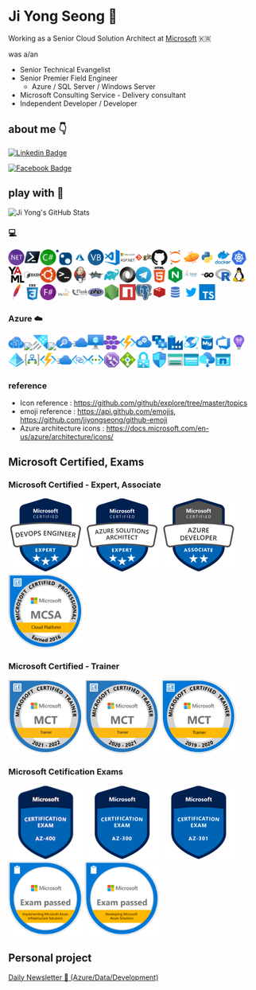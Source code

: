 # Ji Yong Seong :man:
Working as a Senior Cloud Solution Architect at [Microsoft](https://github.com/microsoft) :kr: 

was a/an 
- Senior Technical Evangelist
- Senior Premier Field Engineer
    - Azure / SQL Server / Windows Server
- Microsoft Consulting Service - Delivery consultant
- Independent Developer / Developer

## about me :point_down:
[![Linkedin Badge](https://img.shields.io/badge/jyseong-linkedin-blue?style=for-the-badge&logo=linkedin)](https://www.linkedin.com/in/ji-yong-seong-628a2952/)

[![Facebook Badge](https://img.shields.io/badge/jyseong-Facebook-blue?style=for-the-badge&logo=Facebook)](https://www.facebook.com/jiyongseongmsft/)

## play with :hammer:
![Ji Yong's GitHub Stats](https://github-readme-stats.vercel.app/api?username=jiyongseong&show_icons=true)

### :computer:

<img src="https://github.com/github/explore/raw/master/topics/dotnet/dotnet.png" height="32" /><img src="https://github.com/github/explore/raw/master/topics/powershell/powershell.png" height="32" /><img src="https://github.com/github/explore/raw/master/topics/csharp/csharp.png" height="32" /><img src="https://github.com/github/explore/raw/master/topics/nuget/nuget.png" height="32" /><img src="https://github.com/github/explore/raw/master/topics/azure/azure.png" height="32" /><img src="https://github.com/github/explore/raw/master/topics/visual-basic/visual-basic.png" height="32" /><img src="https://github.com/github/explore/raw/master/topics/visual-studio-code/visual-studio-code.png" height="32" /><img src="https://github.com/github/explore/raw/master/topics/aspnet/aspnet.png" height="32" /><img src="https://github.com/github/explore/raw/master/topics/git/git.png" height="32" /><img src="https://github.com/github/explore/raw/master/topics/github/github.png" height="32" /><img src="https://github.com/github/explore/raw/master/topics/jupyter-notebook/jupyter-notebook.png" height="32" /><img src="https://github.com/github/explore/raw/master/topics/zeplin/zeplin.png" height="32" /><img src="https://github.com/github/explore/raw/master/topics/python/python.png" height="32" /><img src="https://github.com/github/explore/raw/master/topics/docker/docker.png" height="32" /><img src="https://github.com/github/explore/raw/master/topics/kubernetes/kubernetes.png" height="32" /><img src="https://github.com/github/explore/raw/master/topics/yaml/yaml.png" height="32" /><img src="https://github.com/github/explore/raw/master/topics/bash/bash.png" height="32" /><img src="https://github.com/github/explore/raw/master/topics/ubuntu/ubuntu.png" height="32" /><img src="https://github.com/github/explore/raw/master/topics/terminal/terminal.png" height="32" /><img src="https://github.com/github/explore/raw/master/topics/jenkins/jenkins.png" height="32" /><img src="https://github.com/github/explore/raw/master/topics/groovy/groovy.png" height="32" /><img src="https://github.com/github/explore/raw/master/topics/gradle/gradle.png" height="32" /><img src="https://github.com/github/explore/raw/master/topics/json/json.png" height="32" /><img src="https://github.com/github/explore/raw/master/topics/telegram/telegram.png" height="32" /><img src="https://github.com/github/explore/raw/master/topics/html/html.png" height="32" /><img src="https://github.com/github/explore/raw/master/topics/nginx/nginx.png" height="32" /><img src="https://github.com/github/explore/raw/master/topics/java/java.png" height="32" /><img src="https://github.com/github/explore/raw/master/topics/go/go.png" height="32" /><img src="https://github.com/github/explore/raw/master/topics/r/r.png" height="32" /><img src="https://github.com/github/explore/raw/master/topics/linux/linux.png" height="32" /><img src="https://github.com/github/explore/raw/master/topics/maven/maven.png" height="32" /><img src="https://github.com/github/explore/raw/master/topics/css/css.png" height="32" /><img src="https://github.com/github/explore/raw/master/topics/fsharp/fsharp.png" height="32" /><img src="https://github.com/github/explore/raw/master/topics/mysql/mysql.png" height="32" /><img src="https://github.com/github/explore/raw/master/topics/flask/flask.png" height="32" /><img src="https://github.com/github/explore/raw/master/topics/php/php.png" height="32" /><img src="https://github.com/github/explore/raw/master/topics/nodejs/nodejs.png" height="32" /><img src="https://github.com/github/explore/raw/master/topics/npm/npm.png" height="32" /><img src="https://github.com/github/explore/raw/master/topics/postgresql/postgresql.png" height="32" /><img src="https://github.com/github/explore/raw/master/topics/redis/redis.png" height="32" /><img src="https://github.com/github/explore/raw/master/topics/sql/sql.png" height="32" /><img src="https://github.com/github/explore/raw/master/topics/twitter/twitter.png" height="32" /><img src="https://github.com/github/explore/raw/master/topics/typescript/typescript.png" height="32" />


### Azure :cloud:

<img src="https://raw.githubusercontent.com/jiyongseong/jiyongseong/master/Azure_Public_Service_Icons/AI%20%2B%20Machine%20Learning/00029-icon-service-Cognitive-Services.svg" height="32" /><img src="https://raw.githubusercontent.com/jiyongseong/jiyongseong/master/Azure_Public_Service_Icons/Analytics\00037-icon-service-HD-Insight-Clusters.svg" height="32" /><img src="https://raw.githubusercontent.com/jiyongseong/jiyongseong/master/Azure_Public_Service_Icons/Analytics/00040-icon-service-Azure-Data-Explorer-Clusters.svg" height="32" /><img src="https://raw.githubusercontent.com/jiyongseong/jiyongseong/master/Azure_Public_Service_Icons/App Services\10035-icon-service-App-Services.svg" height="32" /><img src="https://raw.githubusercontent.com/jiyongseong/jiyongseong/master/Azure_Public_Service_Icons/App Services/10044-icon-service-Search-Services.svg" height="32" /><img src="https://raw.githubusercontent.com/jiyongseong/jiyongseong/master/Azure_Public_Service_Icons/App Services/00056-icon-service-CDN-Profiles.svg" height="32" /><img src="https://raw.githubusercontent.com/jiyongseong/jiyongseong/master/Azure_Public_Service_Icons/Compute/10021-icon-service-Virtual-Machine.svg" height="32" /><img src="https://raw.githubusercontent.com/jiyongseong/jiyongseong/master/Azure_Public_Service_Icons/Compute/10023-icon-service-Kubernetes-Services.svg" height="32" /><img src="https://raw.githubusercontent.com/jiyongseong/jiyongseong/master/Azure_Public_Service_Icons/Compute/10029-icon-service-Function-Apps.svg" height="32" /><img src="https://raw.githubusercontent.com/jiyongseong/jiyongseong/master/Azure_Public_Service_Icons/Compute/10030-icon-service-Cloud-Services-(Classic).svg" height="32" /><img src="https://raw.githubusercontent.com/jiyongseong/jiyongseong/master/Azure_Public_Service_Icons/Compute/10034-icon-service-VM-Scale-Sets.svg" height="32" /><img src="https://raw.githubusercontent.com/jiyongseong/jiyongseong/master/Azure_Public_Service_Icons/Databases/00041-icon-service-Data-Factory.svg" height="32" /><img src="https://raw.githubusercontent.com/jiyongseong/jiyongseong/master/Azure_Public_Service_Icons/Databases/10121-icon-service-Azure-Cosmos-DB.svg" height="32" /><img src="https://raw.githubusercontent.com/jiyongseong/jiyongseong/master/Azure_Public_Service_Icons/Databases/10122-icon-service-Azure-Database-MySQL-Server.svg" height="32" /><img src="https://raw.githubusercontent.com/jiyongseong/jiyongseong/master/Azure_Public_Service_Icons/DevOps/10261-icon-service-Azure-DevOps.svg" height="32" /><img src="https://raw.githubusercontent.com/jiyongseong/jiyongseong/master/Azure_Public_Service_Icons/DevOps/00012-icon-service-Application-Insights.svg" height="32" /><img src="https://raw.githubusercontent.com/jiyongseong/jiyongseong/master/Azure_Public_Service_Icons/Identity/10221-icon-service-Azure-Active-Directory.svg" height="32" /><img src="https://raw.githubusercontent.com/jiyongseong/jiyongseong/master/Azure_Public_Service_Icons/Integration/10201-icon-service-Logic-Apps.svg" height="32" /><img src="https://raw.githubusercontent.com/jiyongseong/jiyongseong/master/Azure_Public_Service_Icons/IoT/10029-icon-service-Function-Apps.svg" height="32" /><img src="https://raw.githubusercontent.com/jiyongseong/jiyongseong/master/Azure_Public_Service_Icons/Networking/00056-icon-service-CDN-Profiles.svg" height="32" /><img src="https://raw.githubusercontent.com/jiyongseong/jiyongseong/master/Azure_Public_Service_Icons/Networking/01105-icon-service-Private-Link-Service.svg" height="32" /><img src="https://raw.githubusercontent.com/jiyongseong/jiyongseong/master/Azure_Public_Service_Icons/Networking/10061-icon-service-Virtual-Networks.svg" height="32" /><img src="https://raw.githubusercontent.com/jiyongseong/jiyongseong/master/Azure_Public_Service_Icons/Networking/10065-icon-service-Traffic-Manager-Profiles.svg" height="32" /><img src="https://raw.githubusercontent.com/jiyongseong/jiyongseong/master/Azure_Public_Service_Icons/Networking/10062-icon-service-Load-Balancers.svg" height="32" /><img src="https://raw.githubusercontent.com/jiyongseong/jiyongseong/master/Azure_Public_Service_Icons/Networking/10063-icon-service-Virtual-Network-Gateways.svg" height="32" /><img src="https://raw.githubusercontent.com/jiyongseong/jiyongseong/master/Azure_Public_Service_Icons/Networking/10067-icon-service-Network-Security-Groups.svg" height="32" /><img src="https://raw.githubusercontent.com/jiyongseong/jiyongseong/master/Azure_Public_Service_Icons/Storage/10086-icon-service-Storage-Accounts.svg" height="32" /><img src="https://raw.githubusercontent.com/jiyongseong/jiyongseong/master/Azure_Public_Service_Icons/Storage/10087-icon-service-Storage-Accounts-(Classic).svg" height="32" /><img src="https://raw.githubusercontent.com/jiyongseong/jiyongseong/master/Azure_Public_Service_Icons/Storage/10094-icon-service-Data-Box.svg" height="32" /><img src="https://raw.githubusercontent.com/jiyongseong/jiyongseong/master/Azure_Public_Service_Icons/Storage/10096-icon-service-Azure-NetApp-Files.svg" height="32" />

### reference
- Icon reference : https://github.com/github/explore/tree/master/topics
- emoji reference : https://api.github.com/emojis, https://github.com/jiyongseong/github-emoji
- Azure architecture icons : https://docs.microsoft.com/en-us/azure/architecture/icons/

## Microsoft Certified, Exams

### Microsoft Certified - Expert, Associate
<img src="./badges/microsoft-certified-devops-engineer-expert.png" height="150"> <img src="./badges/microsoft-certified-azure-solutions-architect-expert.png" height="150"> <img src="./badges/microsoft-certified-azure-developer-associate.png" height="150"> <img src="./badges/mcsa-cloud-platform-certified-2016.png" height="150">

### Microsoft Certified - Trainer
<img src="./badges/microsoft-certified-trainer-2021-2022.png" height="150"> <img src="./badges/microsoft-certified-trainer-2020-2021.png" height="150"> <img src="./badges/microsoft-certified-trainer-2019-2020.png" height="150">

### Microsoft Cetification Exams
<img src="./badges/az-400-designing-and-implementing-microsoft-devops-solutions.png" height="150"> <img src="./badges/az-300-microsoft-azure-architect-technologies.png" height="150"> <img src="./badges/az-301-microsoft-azure-architect-design.png" height="150"> <img src="./badges/exam-533-implementing-microsoft-azure-infrastructure-solutions.png" height="150"> <img src="./badges/exam-532-developing-microsoft-azure-solutions.png" height="150">

## Personal project
[Daily Newsletter :newspaper: (Azure/Data/Development)](http://aznews.azurewebsites.net/)
